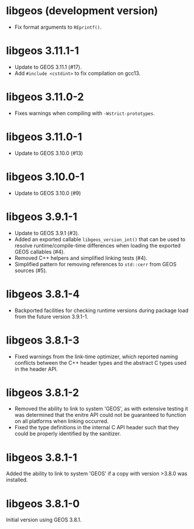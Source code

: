 # libgeos (development version)

* Fix format arguments to `REprintf()`.

# libgeos 3.11.1-1

* Update to GEOS 3.11.1 (#17).
* Add `#include <cstdint>` to fix compilation on gcc13.

# libgeos 3.11.0-2

* Fixes warnings when compiling with `-Wstrict-prototypes`.

# libgeos 3.11.0-1

* Update to GEOS 3.10.0 (#13)

# libgeos 3.10.0-1

* Update to GEOS 3.10.0 (#9)

# libgeos 3.9.1-1

* Update to GEOS 3.9.1 (#3).
* Added an exported callable `libgeos_version_int()` that can be used
  to resolve runtime/compile-time differences 
  when loading the exported GEOS callables (#4).
* Removed C++ helpers and simplified linking tests (#4).
* Simplified pattern for removing references to `std::cerr` from
  GEOS sources (#5).

# libgeos 3.8.1-4

* Backported facilities for checking runtime versions during package
  load from the future version 3.9.1-1.

# libgeos 3.8.1-3

* Fixed warnings from the link-time optimizer, which reported naming 
  conflicts between the C++ header types and the abstract C types 
  used in the header API.

# libgeos 3.8.1-2

* Removed the ability to link to system 'GEOS', as with extensive testing
  it was determined that the enitre API could not be guaranteed to function
  on all platforms when linking occurred.
* Fixed the type definitions in the internal C API header such that they
  could be properly identified by the sanitizer.

# libgeos 3.8.1-1

Added the ability to link to system 'GEOS' if a copy with version >3.8.0
was installed.


# libgeos 3.8.1-0

Initial version using GEOS 3.8.1.
